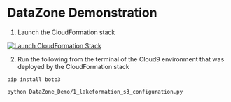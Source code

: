 # DataZone Demonstration

1. Launch the CloudFormation stack

[![Launch CloudFormation Stack](https://sharkech-public.s3.amazonaws.com/misc-public/cloudformation-launch-stack.png)](https://console.aws.amazon.com/cloudformation/home#/stacks/new?stackName=data-zone&templateURL=https://sharkech-public.s3.amazonaws.com/misc-public/0_datazone_cloudformation.yaml)

2. Run the following from the terminal of the Cloud9 environment that was deployed by the CloudFormation stack 

```pip install boto3```

```python DataZone_Demo/1_lakeformation_s3_configuration.py```


